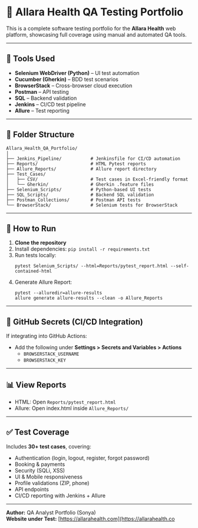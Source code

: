 # 🧪 Allara Health QA Testing Portfolio

This is a complete software testing portfolio for the **Allara Health** web platform, showcasing full coverage using manual and automated QA tools.

---

## 🔧 Tools Used

- **Selenium WebDriver (Python)** – UI test automation
- **Cucumber (Gherkin)** – BDD test scenarios
- **BrowserStack** – Cross-browser cloud execution
- **Postman** – API testing
- **SQL** – Backend validation
- **Jenkins** – CI/CD test pipeline
- **Allure** – Test reporting

---

## 📁 Folder Structure

```
Allara_Health_QA_Portfolio/
│
├── Jenkins_Pipeline/           # Jenkinsfile for CI/CD automation
├── Reports/                    # HTML Pytest reports
├── Allure_Reports/             # Allure report directory
├── Test_Cases/
│   ├── CSV/                    # Test cases in Excel-friendly format
│   └── Gherkin/                # Gherkin .feature files
├── Selenium_Scripts/           # Python-based UI tests
├── SQL_Scripts/                # Backend SQL validation
├── Postman_Collections/        # Postman API tests
└── BrowserStack/               # Selenium tests for BrowserStack
```

---

## 🚀 How to Run

1. **Clone the repository**
2. Install dependencies: `pip install -r requirements.txt`
3. Run tests locally:
   ```
   pytest Selenium_Scripts/ --html=Reports/pytest_report.html --self-contained-html
   ```
4. Generate Allure Report:
   ```
   pytest --alluredir=allure-results
   allure generate allure-results --clean -o Allure_Reports
   ```

---

## 🔐 GitHub Secrets (CI/CD Integration)

If integrating into GitHub Actions:

- Add the following under **Settings > Secrets and Variables > Actions**
  - `BROWSERSTACK_USERNAME`
  - `BROWSERSTACK_KEY`

---

## 📊 View Reports

- HTML: Open `Reports/pytest_report.html`
- Allure: Open index.html inside `Allure_Reports/`

---

## ✅ Test Coverage

Includes **30+ test cases**, covering:
- Authentication (login, logout, register, forgot password)
- Booking & payments
- Security (SQLi, XSS)
- UI & Mobile responsiveness
- Profile validations (ZIP, phone)
- API endpoints
- CI/CD reporting with Jenkins + Allure

---

**Author:** QA Analyst Portfolio (Sonya)  
**Website under Test:** [https://allarahealth.com](https://allarahealth.co
